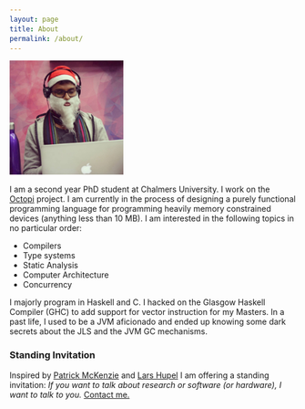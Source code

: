 ```yaml
---
layout: page
title: About
permalink: /about/
---
```


<img src="https://raw.githubusercontent.com/Abhiroop/Abhiroop.github.io/master/image.png" width="200" height="200" />

I am a second year PhD student at Chalmers University. I work on the [Octopi](https://octopi.chalmers.se) project. I am currently in the process of designing a purely functional programming language for programming heavily memory constrained devices (anything less than 10 MB). I am interested in the following topics in no particular order:

- Compilers
- Type systems
- Static Analysis
- Computer Architecture
- Concurrency

I majorly program in Haskell and C. I hacked on the Glasgow Haskell Compiler (GHC) to add support for vector instruction for my Masters.  In a past life, I used to be a JVM aficionado and ended up knowing some dark secrets about the JLS and the JVM GC mechanisms. 

### Standing Invitation

Inspired by [Patrick McKenzie](https://www.kalzumeus.com/standing-invitation/) and [Lars Hupel](https://lars.hupel.info/about/) I am offering a standing invitation: *If you want to talk about research or software (or hardware), I want to talk to you.* [Contact me.](mailto:sarkara@chalmers.se)

